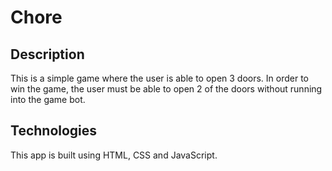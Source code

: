 # Chore

## Description
This is a simple game where the user is able to open 3 doors. In order to win the game, the user must be able to open 2 of the doors without running into the game bot.

## Technologies
This app is built using HTML, CSS and JavaScript.

